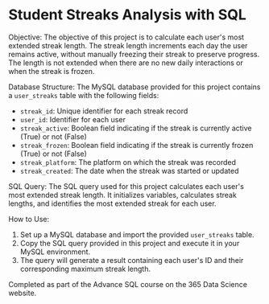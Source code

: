 # Student Streaks Analysis with SQL

Objective:
The objective of this project is to calculate each user's most extended streak length. The streak length increments each day the user remains active, without manually freezing their streak to preserve progress. The length is not extended when there are no new daily interactions or when the streak is frozen.

Database Structure:
The MySQL database provided for this project contains a `user_streaks` table with the following fields:
- `streak_id`: Unique identifier for each streak record
- `user_id`: Identifier for each user
- `streak_active`: Boolean field indicating if the streak is currently active (True) or not (False)
- `streak_frozen`: Boolean field indicating if the streak is currently frozen (True) or not (False)
- `streak_platform`: The platform on which the streak was recorded
- `streak_created`: The date when the streak was started or updated

SQL Query:
The SQL query used for this project calculates each user's most extended streak length. It initializes variables, calculates streak lengths, and identifies the most extended streak for each user.

How to Use:
1. Set up a MySQL database and import the provided `user_streaks` table.
2. Copy the SQL query provided in this project and execute it in your MySQL environment.
3. The query will generate a result containing each user's ID and their corresponding maximum streak length.

   
Completed as part of the Advance SQL course on the 365 Data Science website.


